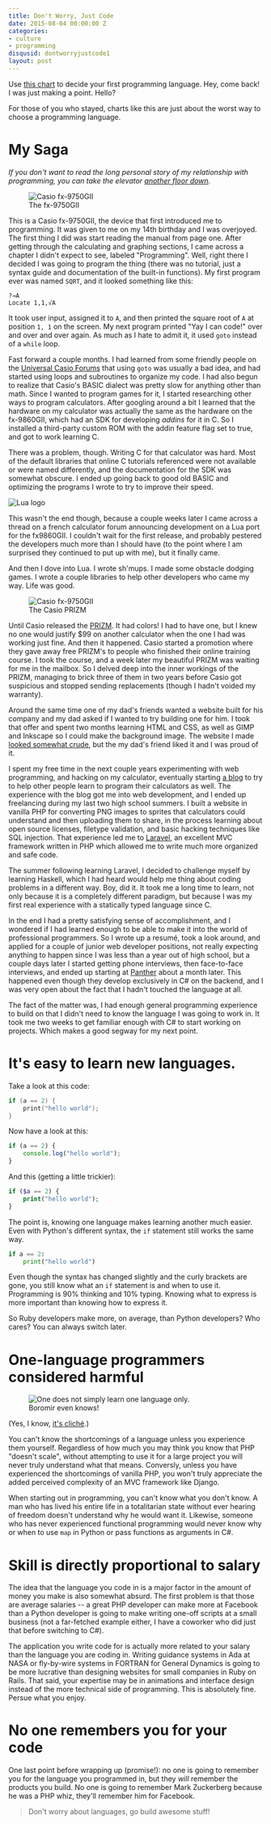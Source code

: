 ```yaml
---
title: Don't Worry, Just Code
date: 2015-08-04 00:00:00 Z
categories:
- culture
- programming
disqusid: dontworryjustcode1
layout: post
---
```


Use [this chart](http://lifehacker.com/this-graphic-helps-you-pick-your-first-programming-lang-1719213677) to decide your first programming language. Hey, come back! I was just making a point. Hello?

For those of you who stayed, charts like this are just about the worst way to choose a programming language.

# My Saga

_If you don't want to read the long personal story of my relationship with programming, you can take the elevator [another floor down](#Its-easy-to-learn-new-languages)._ 

<figure>
<img src="/assets/fx9750gii.jpeg" alt="Casio fx-9750GII">
<figcaption>The fx-9750GII</figcaption>
</figure>

This is a Casio fx-9750GII, the device that first introduced me to programming. It was given to me on my 14th birthday and I was overjoyed. The first thing I did was start reading the manual from page one. After getting through the calculating and graphing sections, I came across a chapter I didn't expect to see, labeled "Programming". Well, right there I decided I was going to program the thing (there was no tutorial, just a syntax guide and documentation of the built-in functions). My first program ever was named `SQRT`, and it looked something like this:

~~~
?→A
Locate 1,1,√A
~~~

It took user input, assigned it to `A`, and then printed the square root of `A` at position `1, 1` on the screen. My next program printed "Yay I can code!" over and over and over again. As much as I hate to admit it, it used `goto` instead of a `while` loop.

Fast forward a couple months. I had learned from some friendly people on the [Universal Casio Forums](http://casiocalc.org/) that using `goto` was usually a bad idea, and had started using loops and subroutines to organize my code. I had also begun to realize that Casio's BASIC dialect was pretty slow for anything other than math. Since I wanted to program games for it, I started researching other ways to program calculators. After googling around a bit I learned that the hardware on my calculator was actually the same as the hardware on the fx-9860GII, which had an SDK for developing _addins_ for it in C. So I installed a third-party custom ROM with the addin feature flag set to true, and got to work learning C.

There was a problem, though. Writing C for that calculator was hard. Most of the default libraries that online C tutorials referenced were not available or were named differently, and the documentation for the SDK was somewhat obscure. I ended up going back to good old BASIC and optimizing the programs I wrote to try to improve their speed.

![Lua logo](https://upload.wikimedia.org/wikipedia/commons/thumb/6/6a/Lua-logo-nolabel.svg/128px-Lua-logo-nolabel.svg.png)

This wasn't the end though, because a couple weeks later I came across a thread on a french calculator forum announcing development on a Lua port for the fx9860GII. I couldn't wait for the first release, and probably pestered the developers much more than I should have (to the point where I am surprised they continued to put up with me), but it finally came.

And then I dove into Lua. I wrote sh'mups. I made some obstacle dodging games. I wrote a couple libraries to help other developers who came my way. Life was good.

<figure>
<img src="/assets/prizm.jpeg" alt="Casio fx-9750GII">
<figcaption>The Casio PRIZM</figcaption>
</figure>

Until Casio released the [PRIZM](http://www.casioeducation.com/prizm). It had colors! I had to have one, but I knew no one would justify $99 on another calculator when the one I had was working just fine. And then it happened. Casio started a promotion where they gave away free PRIZM's to people who finished their online training course. I took the course, and a week later my beautiful PRIZM was waiting for me in the mailbox. So I delved deep into the inner workings of the PRIZM, managing to brick three of them in two years before Casio got suspicious and stopped sending replacements (though I hadn't voided my warranty).

Around the same time one of my dad's friends wanted a website built for his company and my dad asked if I wanted to try building one for him. I took that offer and spent two months learning HTML and CSS, as well as GIMP and Inkscape so I could make the background image. The website I made [looked somewhat crude](https://web.archive.org/web/20120625182415/http://www.atgworldwide.us/), but  the my dad's friend liked it and I was proud of it.

I spent my free time in the next couple years experimenting with web programming, and hacking on my calculator, eventually starting [a blog](http://casio.clrhome.org/) to try to help other people learn to program their calculators as well. The experience with the blog got me into web development, and I ended up freelancing during my last two high school summers. I built a website in vanilla PHP for converting PNG images to sprites that calculators could understand and then uploading them to share, in the process learning about open source licenses, filetype validation, and basic hacking techniques like SQL injection. That experience led me to [Laravel](http://laravel.com/), an excellent MVC framework written in PHP which allowed me to write much more organized and safe code.

The summer following learning Laravel, I decided to challenge myself by learning Haskell, which I had heard would help me thing about coding problems in a different way. Boy, did it. It took me a long time to learn, not only because it is a completely different paradigm, but because I was my first real experience with a statically typed language since C.

In the end I had a pretty satisfying sense of accomplishment, and I wondered if I had learned enough to be able to make it into the world of professional programmers. So I wrote up a resumé, took a look around, and applied for a couple of junior web developer positions, not really expecting anything to happen since I was less than a year out of high school, but a couple days later I started getting phone interviews, then face-to-face interviews, and ended up starting at [Panther](http://pantherpremium.com/) about a month later. This happened even though they develop exclusively in C# on the backend, and I was very open about the fact that I hadn't touched the language at all.

The fact of the matter was, I had enough general programming experience to build on that I didn't need to know the language I was going to work in. It took me two weeks to get familiar enough with C# to start working on projects. Which makes a good segway for my next point.

# It's easy to learn new languages.

Take a look at this code:

~~~c
if (a == 2) {
    print("hello world");
}
~~~

Now have a look at this:

~~~javascript
if (a == 2) {
    console.log("hello world");
}
~~~

And this (getting a little trickier):

~~~php
if ($a == 2) {
    print("hello world");
}
~~~

The point is, knowing one language makes learning another much easier. Even with Python's different syntax, the `if` statement still works the same way.

~~~python
if a == 2:
    print("hello world")
~~~

Even though the syntax has changed slightly and the curly brackets are gone, you still know what an `if` statement is and when to use it. Programming is 90% thinking and 10% typing. Knowing what to express is more important than knowing how to express it.

So Ruby developers make more, on average, than Python developers? Who cares? You can always switch later.

# One-language programmers considered harmful

<figure>
<img src="https://i.imgflip.com/p8zfl.jpg" alt="One does not simply learn one language only.">
<figcaption>Boromir even knows!</figcaption>
</figure>

(Yes, I know, [it's cliché](http://meyerweb.com/eric/comment/chech.html).)

You can't know the shortcomings of a language unless you experience them yourself. Regardless of how much you may think you know that PHP "doesn't scale", without attempting to use it for a large project you will never truly understand what that means. Conversly, unless you have experienced the shortcomings of vanilla PHP, you won't truly appreciate the added perceived complexity of an MVC framework like Django.

When starting out in programming, you can't know what you don't know. A man who has lived his entire life in a totalitarian state without ever hearing of freedom doesn't understand why he would want it. Likewise, someone who has never experienced functional programming would never know why or when to use `map` in Python or pass functions as arguments in C#.

# Skill is directly proportional to salary

The idea that the language you code in is a major factor in the amount of money you make is also somewhat absurd. The first problem is that those are average salaries -- a great PHP developer can make more at Facebook than a Python developer is going to make writing one-off scripts at a small business (not a far-fetched example either, I have a coworker who did just that before switching to C#).

The application you write code for is actually more related to your salary than the language you are coding in. Writing guidance systems in Ada at NASA or fly-by-wire systems in FORTRAN for General Dynamics is going to be more lucrative than designing websites for small companies in Ruby on Rails. That said, your expertise may be in animations and interface design instead of the more technical side of programming. This is absolutely fine. Persue what you enjoy.

# No one remembers you for your code

One last point before wrapping up (promise!): no one is going to remember you for the language you programmed in, but they _will_ remember the products you build. No one is going to remember Mark Zuckerberg because he was a PHP whiz, they'll remember him for Facebook.

<blockquote class="pull-quote">
Don't worry about languages, go build awesome stuff!
</blockquote>


